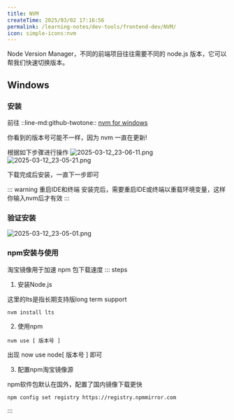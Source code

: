 ```yaml
---
title: NVM
createTime: 2025/03/02 17:16:56
permalink: /learning-notes/dev-tools/frontend-dev/NVM/
icon: simple-icons:nvm
---
```


Node Version Manager，不同的前端项目往往需要不同的 node.js 版本，它可以帮我们快速切换版本。

## Windows
### 安装
前往 ::line-md:github-twotone:: [nvm for windows](https://github.com/coreybutler/nvm-windows)

你看到的版本号可能不一样，因为 nvm 一直在更新!

根据如下步骤进行操作
![2025-03-12_23-06-11.png](/src/2025-03-12_23-06-11.png)
![2025-03-12_23-05-21.png](/src/2025-03-12_23-05-21.png)

下载完成后安装，一直下一步即可

::: warning 重启IDE和终端
安装完后，需要重启IDE或终端以重载环境变量，这样你输入nvm后才有效
:::

### 验证安装
![2025-03-12_23-05-01.png](/src/2025-03-12_23-05-01.png)

### npm安装与使用
淘宝镜像用于加速 npm 包下载速度
::: steps

1. 安装Node.js

这里的lts是指长期支持版long term support

```shell
nvm install lts
```

2. 使用npm
```shell
nvm use [ 版本号 ]
```

出现 now use node[ 版本号 ] 即可

3. 配置npm淘宝镜像源

npm软件包默认在国外，配置了国内镜像下载更快

```shell
npm config set registry https://registry.npmmirror.com
```


:::

